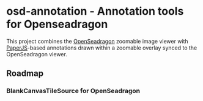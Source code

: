 # osd-annotation - Annotation tools for Openseadragon

This project combines the [OpenSeadragon](https://openseadragon.github.io/) zoomable image viewer with [PaperJS](http://paperjs.org/)-based annotations drawn within a zoomable overlay synced to the OpenSeadragon viewer.


## Roadmap

### BlankCanvasTileSource for OpenSeadragon